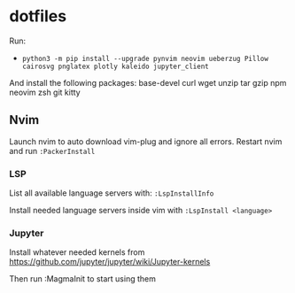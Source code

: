 # dotfiles

Run:
* `python3 -m pip install --upgrade pynvim neovim ueberzug Pillow cairosvg pnglatex plotly kaleido jupyter_client`


And install the following packages:
base-devel curl wget unzip tar gzip npm neovim zsh git kitty

## Nvim

Launch nvim to auto download vim-plug and ignore all errors. Restart nvim and run `:PackerInstall`

### LSP
List all available language servers with:
`:LspInstallInfo`

Install needed language servers inside vim with
`:LspInstall <language>`

### Jupyter
Install whatever needed kernels from https://github.com/jupyter/jupyter/wiki/Jupyter-kernels

Then run :MagmaInit to start using them

